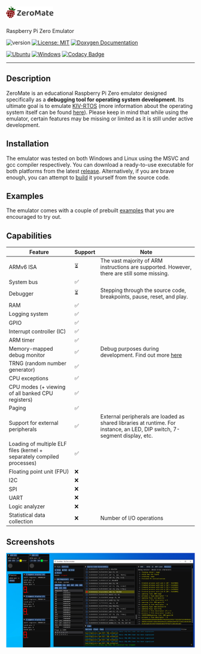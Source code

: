 #  <img src="misc/logos/title.svg" width="25%">

Raspberry Pi Zero Emulator

![version](https://img.shields.io/badge/version-1.0.1-blue)
[![License: MIT](https://img.shields.io/badge/License-MIT-green.svg)](LICENSE)
[![Doxygen Documentation](https://img.shields.io/badge/docs-doxygen-green.svg)](https://silhavyj.github.io/ZeroMate/)

[![Ubuntu](https://github.com/silhavyj/ZeroMate/actions/workflows/ubuntu.yml/badge.svg)](https://github.com/silhavyj/ZeroMate/actions/workflows/ubuntu.yml)
[![Windows](https://github.com/silhavyj/ZeroMate/actions/workflows/windows.yml/badge.svg)](https://github.com/silhavyj/ZeroMate/actions/workflows/windows.yml)
[![Codacy Badge](https://app.codacy.com/project/badge/Grade/ecdf90cb11424b19a184ad5a34c7c820)](https://www.codacy.com/gh/silhavyj/ZeroMate/dashboard?utm_source=github.com&amp;utm_medium=referral&amp;utm_content=silhavyj/ZeroMate&amp;utm_campaign=Badge_Grade)

---

## Description

ZeroMate is an educational Raspberry Pi Zero emulator designed specifically as a **debugging tool for operating system development**. Its ultimate goal is to emulate [KIV-RTOS](https://github.com/MartinUbl/KIV-RTOS) (more information about the operating system itself can be found [here](https://home.zcu.cz/~ublm/?page=vyuka&sub=os)). Please keep in mind that while using the emulator, certain features may be missing or limited as it is still under active development.

## Installation

The emulator was tested on both Windows and Linux using the MSVC and gcc compiler respectively. You can download a ready-to-use executable for both platforms from the latest [release](https://github.com/silhavyj/ZeroMate/releases). Alternatively, if you are brave enough, you can attempt to [build](docs/build.md) it yourself from the source code.

## Examples 

The emulator comes with a couple of prebuilt [examples](examples/README.md) that you are encouraged to try out.

## Capabilities

|Feature|Support|Note|
|---|---|---|
|ARMv6 ISA|⏳| The vast majority of ARM instructions are supported. However, there are still some missing.|
|System bus|✅||
|Debugger|⏳| Stepping through the source code, breakpoints, pause, reset, and play.|
|RAM|✅||
|Logging system|✅||
|GPIO|✅||
|Interrupt controller (IC)|✅||
|ARM timer|✅||
|Memory-mapped debug monitor|✅|Debug purposes during development. Find out more [here](tools/README.md)|
|TRNG (random number generator)|✅||
|CPU exceptions|✅||
|CPU modes (+ viewing of all banked CPU registers)|✅||
|Paging|✅||
|Support for external peripherals|✅|External peripherals are loaded as shared libraries at runtime. For instance, an LED, DIP switch, 7-segment display, etc.|
|Loading of multiple ELF files (kernel + separately compiled processes)|✅||
|Floating point unit (FPU)|❌||
|I2C|❌||
|SPI|❌||
|UART|❌||
|Logic analyzer|❌||
|Statistical data collection|❌|Number of I/O operations|

## Screenshots

<img src="misc/screenshots/screenshot-01.png">
